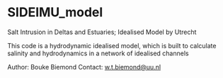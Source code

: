 # SIDEIMU_model
Salt Intrusion in Deltas and Estuaries; Idealised Model by Utrecht


This code is a hydrodynamic idealised model, which is built to calculate salinity and hydrodynamics in a network of idealised channels



Author: Bouke Biemond
Contact: w.t.biemond@uu.nl

